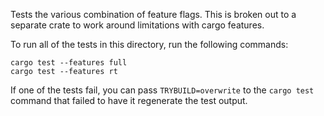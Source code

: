 Tests the various combination of feature flags. This is broken out to a separate
crate to work around limitations with cargo features.

To run all of the tests in this directory, run the following commands:
```
cargo test --features full
cargo test --features rt
```
If one of the tests fail, you can pass `TRYBUILD=overwrite` to the `cargo test`
command that failed to have it regenerate the test output.

